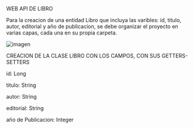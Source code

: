 WEB API DE LIBRO

Para la creacion de una entidad Libro que incluya las varibles: id, titulo, autor, editorial y año de publicacion, se debe organizar el proyecto en varias capas, cada una en su propia carpeta.

![imagen](https://github.com/PaulinaAnz25/libros/assets/147875196/b0b54f29-de64-4f5d-bb29-275aad0c9bf8)




CREACION DE LA CLASE LIBRO CON LOS CAMPOS, CON SUS GETTERS-SETTERS

id: Long

titulo: String

autor: String

editorial: String

año de Publicacion: Integer



